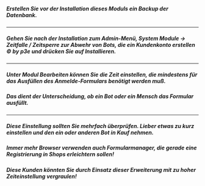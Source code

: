 ##### Erstellen Sie vor der Installation dieses Moduls ein Backup der Datenbank.
---
##### Gehen Sie nach der Installation zum Admin-Menü, ***System Module -> Zeitfalle / Zeitsperre zur Abwehr von Bots, die ein Kundenkonto erstellen © by p3e*** und drücken Sie auf Installieren.
---
##### Unter Modul Bearbeiten können Sie die Zeit einstellen, die mindestens für das Ausfüllen des Anmelde-Formulars benötigt werden muß. 
##### Das dient der Unterscheidung, ob ein Bot oder ein Mensch das Formular ausfüllt.
---
##### Diese Einstellung sollten Sie mehrfach überprüfen. Lieber etwas zu kurz einstellen und den ein oder anderen Bot in Kauf nehmen.
##### Immer mehr Browser verwenden auch Formularmanager, die gerade eine Registrierung in Shops erleichtern sollen!
##### Diese Kunden könnten Sie durch Einsatz dieser Erweiterung mit zu hoher Zeiteinstellung vergraulen!
